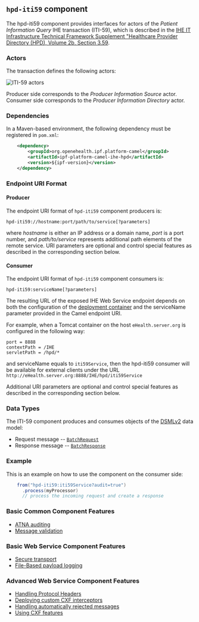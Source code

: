 
## `hpd-iti59` component

The hpd-iti59 component provides interfaces for actors of the *Patient Information Query* IHE transaction (ITI-59),
which is described in the [IHE IT Infrastructure Technical Framework Supplement "Healthcare Provider Directory (HPD), Volume 2b, Section 3.59](http://www.ihe.net/uploadedFiles/Documents/ITI/IHE_ITI_Suppl_HPD.pdf).

### Actors

The transaction defines the following actors:

![ITI-59 actors](images/iti59.png)

Producer side corresponds to the *Producer Information Source* actor.
Consumer side corresponds to the *Producer Information Directory* actor.

### Dependencies

In a Maven-based environment, the following dependency must be registered in `pom.xml`:

```xml
    <dependency>
        <groupId>org.openehealth.ipf.platform-camel</groupId>
        <artifactId>ipf-platform-camel-ihe-hpd</artifactId>
        <version>${ipf-version}</version>
    </dependency>
```

### Endpoint URI Format

#### Producer

The endpoint URI format of `hpd-iti59` component producers is:

```
hpd-iti59://hostname:port/path/to/service[?parameters]
```

where *hostname* is either an IP address or a domain name, *port* is a port number, and *path/to/service*
represents additional path elements of the remote service.
URI parameters are optional and control special features as described in the corresponding section below.

#### Consumer

The endpoint URI format of `hpd-iti59` component consumers is:

```
hpd-iti59:serviceName[?parameters]
```

The resulting URL of the exposed IHE Web Service endpoint depends on both the configuration of the [deployment container]
and the serviceName parameter provided in the Camel endpoint URI.

For example, when a Tomcat container on the host `eHealth.server.org` is configured in the following way:

```
port = 8888
contextPath = /IHE
servletPath = /hpd/*
```

and serviceName equals to `iti59Service`, then the hpd-iti59 consumer will be available for external clients under the URL
`http://eHealth.server.org:8888/IHE/hpd/iti59Service`

Additional URI parameters are optional and control special features as described in the corresponding section below.

### Data Types

The ITI-59 component produces and consumes objects of the [DSMLv2](https://www.oasis-open.org/standards#dsmlv2) data model:
* Request message -- [`BatchRequest`](../apidocs/org/openehealth/ipf/commons/ihe/hpd/stub/dsmlv2/BatchRequest.html)
* Response message -- [`BatchResponse`](../apidocs/org/openehealth/ipf/commons/ihe/hpd/stub/dsmlv2/BatchResponse.html)

### Example

This is an example on how to use the component on the consumer side:

```java
    from("hpd-iti59:iti59Service?audit=true")
      .process(myProcessor)
      // process the incoming request and create a response
```


### Basic Common Component Features

* [ATNA auditing]
* [Message validation]

### Basic Web Service Component Features

* [Secure transport]
* [File-Based payload logging]

### Advanced Web Service Component Features

* [Handling Protocol Headers]
* [Deploying custom CXF interceptors]
* [Handling automatically rejected messages]
* [Using CXF features]



[ATNA auditing]: ../ipf-platform-camel-ihe/atna.html
[Message validation]: ../ipf-platform-camel-ihe/messageValidation.html

[deployment container]: ../ipf-platform-camel-ihe-ws/deployment.html
[Secure Transport]: ../ipf-platform-camel-ihe-ws/secureTransport.html
[File-Based payload logging]: ../ipf-platform-camel-ihe-ws/payloadLogging.html

[Handling Protocol Headers]: ../ipf-platform-camel-ihe-ws/protocolHeaders.html
[Deploying custom CXF interceptors]: ../ipf-platform-camel-ihe-ws/customInterceptors.html
[Handling automatically rejected messages]: ../ipf-platform-camel-ihe-ws/handlingRejected.html
[Using CXF features]: ../ipf-platform-camel-ihe-ws/cxfFeatures.html




